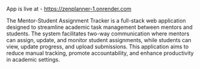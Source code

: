App is live at - https://zenplanner-1.onrender.com

The Mentor-Student Assignment Tracker is a full-stack web application designed to streamline academic task management between mentors and students. The system facilitates two-way communication where mentors can assign, update, and monitor student assignments, while students can view, update progress, and upload submissions. This application aims to reduce manual tracking, promote accountability, and enhance productivity in academic settings.
